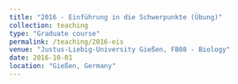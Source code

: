 ```yaml
---
title: "2016 - Einführung in die Schwerpunkte (Übung)"
collection: teaching
type: "Graduate course"
permalink: /teaching/2016-eis
venue: "Justus-Liebig-University Gießen, FB08 - Biology"
date: 2016-10-01
location: "Gießen, Germany"
---
```

